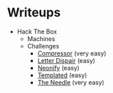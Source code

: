 # Writeups

- Hack The Box
  - Machines
  - Challenges
    - [Compressor](hackthebox/challenges/compressor.html) (very easy)
    - [Letter Dispair](hackthebox/challenges/letter-dispair.html) (easy)
    - [Neonify](hackthebox/challenges/neonify.txt) (easy)
    - [Templated](hackthebox/challenges/templated.txt) (easy)
    - [The Needle](hackthebox/challenges/the-needle.txt) (very easy)

